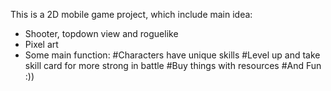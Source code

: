 This is a 2D mobile game project, which include main idea:
- Shooter, topdown view and roguelike
- Pixel art
- Some main function:
#Characters have unique skills
#Level up and take skill card for more strong in battle
#Buy things with resources
#And Fun :))

